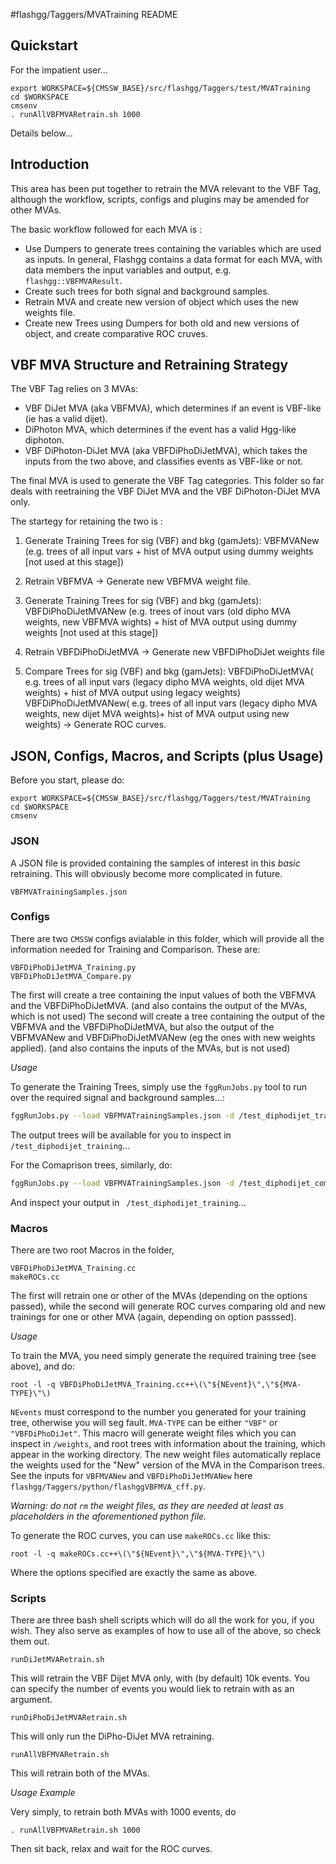 #flashgg/Taggers/MVATraining README

## Quickstart

For the impatient user...

```
export WORKSPACE=${CMSSW_BASE}/src/flashgg/Taggers/test/MVATraining
cd $WORKSPACE
cmsenv
. runAllVBFMVARetrain.sh 1000
```
	
Details below...

## Introduction

This area has been put together to retrain the MVA relevant to the VBF Tag, although the workflow, scripts, configs and plugins may be amended for other MVAs.

The basic workflow followed for each MVA is : 
* Use Dumpers to generate trees containing the variables which are used as inputs. In general, Flashgg contains a data format for each MVA, with data members the input variables and output, e.g. `flashgg::VBFMVAResult`.
* Create such trees for both signal and background samples.
* Retrain MVA and create new version of object which uses the new weights file.
* Create new Trees using Dumpers for both old and new versions of object, and create comparative ROC cruves.

## VBF MVA Structure and Retraining Strategy

The VBF Tag relies on 3 MVAs:

* VBF DiJet MVA (aka VBFMVA), which determines if an event is VBF-like (ie has a valid dijet).
* DiPhoton MVA, which determines if the event has a valid Hgg-like diphoton.
* VBF DiPhoton-DiJet MVA (aka VBFDiPhoDiJetMVA), which takes the inputs from the two above, and classifies events as VBF-like or not.

The final MVA is used to generate the VBF Tag categories. This folder so far deals with reetraining the VBF DiJet MVA and the VBF DiPhoton-DiJet MVA only.

The startegy for retaining the two is :

1) Generate Training Trees for sig (VBF) and bkg (gamJets):
VBFMVANew (e.g. trees of all input vars + hist of MVA output using dummy weights [not used at this stage])

2) Retrain VBFMVA -> Generate new VBFMVA weight file.

3) Generate Training Trees for sig (VBF) and bkg (gamJets):
VBFDiPhoDiJetMVANew (e.g. trees of inout vars (old dipho MVA weights, new VBFMVA wights) + hist of MVA output using dummy weights [not used at this stage])

4) Retrain VBFDiPhoDiJetMVA -> Generate new VBFDiPhoDiJet weights file

5) Compare Trees  for sig (VBF) and bkg (gamJets):
VBFDiPhoDiJetMVA( e.g. trees of all input vars (legacy dipho MVA weights, old dijet MVA weights) + hist of MVA output using legacy weights)
VBFDiPhoDiJetMVANew( e.g. trees of all input vars (legacy dipho MVA weights, new dijet MVA weights)+ hist of MVA output using new weights)
-> Generate ROC curves.

## JSON, Configs, Macros, and Scripts (plus Usage)

Before you start, please do:
```
export WORKSPACE=${CMSSW_BASE}/src/flashgg/Taggers/test/MVATraining
cd $WORKSPACE
cmsenv
```

### JSON

A JSON file is provided containing the samples of interest in this *basic* retraining. This will obviously become more complicated in future.
```
VBFMVATrainingSamples.json
```

### Configs

There are two `CMSSW` configs avialable in this folder, which will provide all the information needed for Training and Comparison.
These are:
```
VBFDiPhoDiJetMVA_Training.py
VBFDiPhoDiJetMVA_Compare.py
```
The first will create a tree containing the input values of both the VBFMVA and the VBFDiPhoDiJetMVA. (and also contains the output of the MVAs, which is not used)
The second will create a tree containing the output of the VBFMVA and the VBFDiPhoDiJetMVA, but also the output of the VBFMVANew and VBFDiPhoDiJetMVANew (eg the ones with new weights applied). (and also contains the inputs of the MVAs, but is not used)


*Usage*

To generate the Training Trees, simply use the `fggRunJobs.py` tool to run over the required signal and background samples...:

```bash
fggRunJobs.py --load VBFMVATrainingSamples.json -d /test_diphodijet_training -x cmsRun VBFDiPhoDiJetMVA_Training.py maxEvents=${NEvent}
```
The output trees will be available for you to inspect in `/test_diphodijet_training`... 

For the Comaprison trees, similarly, do:

```bash
fggRunJobs.py --load VBFMVATrainingSamples.json -d /test_diphodijet_compare -x cmsRun VBFDiPhoDiJetMVA_Compare.py maxEvents=${NEvent}

```

And inspect your output in ` /test_diphodijet_training`...

### Macros

There are two root Macros in the folder,

```
VBFDiPhoDiJetMVA_Training.cc
makeROCs.cc
```

The first will retrain one or other of the MVAs (depending on the options passed), while the second will generate ROC curves comparing old and new trainings for one or other MVA (again, depending on option passsed).

*Usage*


To train the MVA, you need simply generate the required training tree (see above), and do:
```
root -l -q VBFDiPhoDiJetMVA_Training.cc++\(\"${NEvent}\",\"${MVA-TYPE}\"\)
```
`NEvents` must correspond to the number you generated for your training tree, otherwise you will seg fault.
`MVA-TYPE` can be either `"VBF"` or `"VBFDiPhoDiJet"`.
This macro will generate weight files which you can inspect in `/weights`, and root trees with information about the training, which appear in the working directory. The new weight files automatically replace the weights used for the "New" version of the MVA in the Comparison trees. See the inputs for `VBFMVANew` and `VBFDiPhoDiJetMVANew` here `flashgg/Taggers/python/flashggVBFMVA_cff.py`. 

*Warning: do not `rm` the weight files, as they are needed at least as placeholders in the aforementioned python file.*

To generate the ROC curves, you can use `makeROCs.cc` like this:
```
root -l -q makeROCs.cc++\(\"${NEvent}\",\"${MVA-TYPE}\"\)
```
Where the options specified are exactly the same as above.

### Scripts

There are three bash shell scripts which will do all the work for you, if you wish. They also serve as examples of how to use all of the above, so check them out.
```
runDiJetMVARetrain.sh
```
This will retrain the VBF Dijet MVA only, with (by default) 10k events. You can specify the number of events you would liek to retrain with as an argument.

```
runDiPhoDiJetMVARetrain.sh
```
This will only run the DiPho-DiJet MVA retraining.

```
runAllVBFMVARetrain.sh
```
This will retrain both of the MVAs.

*Usage Example*

Very simply, to retrain both MVAs with 1000 events, do
```
. runAllVBFMVARetrain.sh 1000
```
 Then sit back, relax and wait for the ROC curves.

